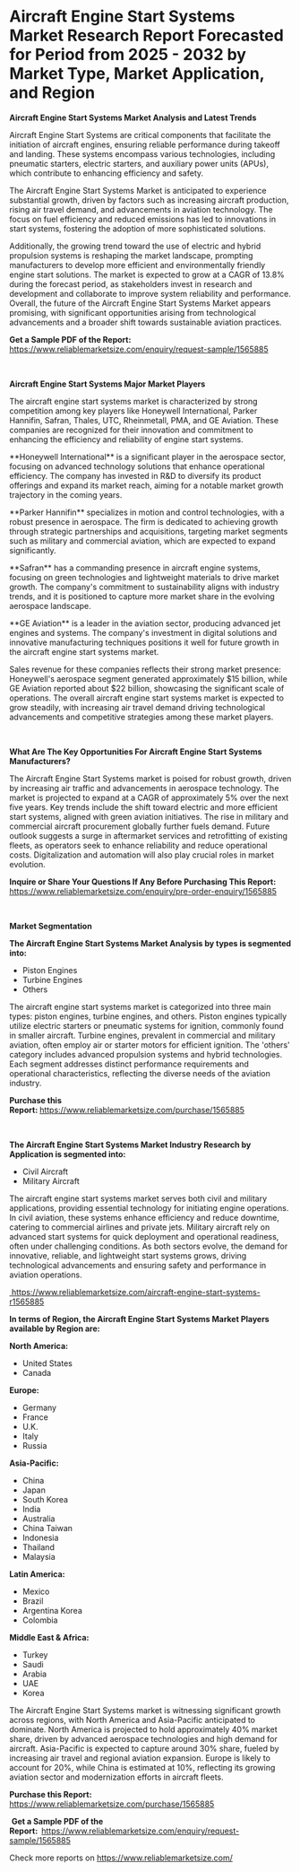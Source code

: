 <p><h1>Aircraft Engine Start Systems Market Research Report Forecasted for Period from 2025 -  2032 by Market Type, Market Application, and Region</h1></p><p><strong>Aircraft Engine Start Systems Market Analysis and Latest Trends</strong></p>
<p><p>Aircraft Engine Start Systems are critical components that facilitate the initiation of aircraft engines, ensuring reliable performance during takeoff and landing. These systems encompass various technologies, including pneumatic starters, electric starters, and auxiliary power units (APUs), which contribute to enhancing efficiency and safety.</p><p>The Aircraft Engine Start Systems Market is anticipated to experience substantial growth, driven by factors such as increasing aircraft production, rising air travel demand, and advancements in aviation technology. The focus on fuel efficiency and reduced emissions has led to innovations in start systems, fostering the adoption of more sophisticated solutions.</p><p>Additionally, the growing trend toward the use of electric and hybrid propulsion systems is reshaping the market landscape, prompting manufacturers to develop more efficient and environmentally friendly engine start solutions. The market is expected to grow at a CAGR of 13.8% during the forecast period, as stakeholders invest in research and development and collaborate to improve system reliability and performance. Overall, the future of the Aircraft Engine Start Systems Market appears promising, with significant opportunities arising from technological advancements and a broader shift towards sustainable aviation practices.</p></p>
<p><strong>Get a Sample PDF of the Report:&nbsp;</strong> <a href="https://www.reliablemarketsize.com/enquiry/request-sample/1565885?utm_campaign=2324&utm_medium=2&utm_source=Github&utm_content=ia&utm_term=25022025&utm_id=aircraft-engine-start-systems">https://www.reliablemarketsize.com/enquiry/request-sample/1565885</a></p>
<p>&nbsp;</p>
<p><strong>Aircraft Engine Start Systems Major Market Players</strong></p>
<p><p>The aircraft engine start systems market is characterized by strong competition among key players like Honeywell International, Parker Hannifin, Safran, Thales, UTC, Rheinmetall, PMA, and GE Aviation. These companies are recognized for their innovation and commitment to enhancing the efficiency and reliability of engine start systems.</p><p>**Honeywell International** is a significant player in the aerospace sector, focusing on advanced technology solutions that enhance operational efficiency. The company has invested in R&D to diversify its product offerings and expand its market reach, aiming for a notable market growth trajectory in the coming years.</p><p>**Parker Hannifin** specializes in motion and control technologies, with a robust presence in aerospace. The firm is dedicated to achieving growth through strategic partnerships and acquisitions, targeting market segments such as military and commercial aviation, which are expected to expand significantly.</p><p>**Safran** has a commanding presence in aircraft engine systems, focusing on green technologies and lightweight materials to drive market growth. The company's commitment to sustainability aligns with industry trends, and it is positioned to capture more market share in the evolving aerospace landscape.</p><p>**GE Aviation** is a leader in the aviation sector, producing advanced jet engines and systems. The company's investment in digital solutions and innovative manufacturing techniques positions it well for future growth in the aircraft engine start systems market.</p><p>Sales revenue for these companies reflects their strong market presence: Honeywell's aerospace segment generated approximately $15 billion, while GE Aviation reported about $22 billion, showcasing the significant scale of operations. The overall aircraft engine start systems market is expected to grow steadily, with increasing air travel demand driving technological advancements and competitive strategies among these market players.</p></p>
<p>&nbsp;</p>
<p><strong>What Are The Key Opportunities For Aircraft Engine Start Systems Manufacturers?</strong></p>
<p><p>The Aircraft Engine Start Systems market is poised for robust growth, driven by increasing air traffic and advancements in aerospace technology. The market is projected to expand at a CAGR of approximately 5% over the next five years. Key trends include the shift toward electric and more efficient start systems, aligned with green aviation initiatives. The rise in military and commercial aircraft procurement globally further fuels demand. Future outlook suggests a surge in aftermarket services and retrofitting of existing fleets, as operators seek to enhance reliability and reduce operational costs. Digitalization and automation will also play crucial roles in market evolution.</p></p>
<p><strong>Inquire or Share Your Questions If Any Before Purchasing This Report:</strong> <a href="https://www.reliablemarketsize.com/enquiry/pre-order-enquiry/1565885?utm_campaign=2324&utm_medium=2&utm_source=Github&utm_content=ia&utm_term=25022025&utm_id=aircraft-engine-start-systems">https://www.reliablemarketsize.com/enquiry/pre-order-enquiry/1565885</a></p>
<p>&nbsp;</p>
<p><strong>Market Segmentation</strong></p>
<p><strong>The Aircraft Engine Start Systems Market Analysis by types is segmented into:</strong></p>
<p><ul><li>Piston Engines</li><li>Turbine Engines</li><li>Others</li></ul></p>
<p><p>The aircraft engine start systems market is categorized into three main types: piston engines, turbine engines, and others. Piston engines typically utilize electric starters or pneumatic systems for ignition, commonly found in smaller aircraft. Turbine engines, prevalent in commercial and military aviation, often employ air or starter motors for efficient ignition. The 'others' category includes advanced propulsion systems and hybrid technologies. Each segment addresses distinct performance requirements and operational characteristics, reflecting the diverse needs of the aviation industry.</p></p>
<p><strong>Purchase this Report:&nbsp;</strong><a href="https://www.reliablemarketsize.com/purchase/1565885?utm_campaign=2324&utm_medium=2&utm_source=Github&utm_content=ia&utm_term=25022025&utm_id=aircraft-engine-start-systems">https://www.reliablemarketsize.com/purchase/1565885</a></p>
<p>&nbsp;</p>
<p><strong>The Aircraft Engine Start Systems Market Industry Research by Application is segmented into:</strong></p>
<p><ul><li>Civil Aircraft</li><li>Military Aircraft</li></ul></p>
<p><p>The aircraft engine start systems market serves both civil and military applications, providing essential technology for initiating engine operations. In civil aviation, these systems enhance efficiency and reduce downtime, catering to commercial airlines and private jets. Military aircraft rely on advanced start systems for quick deployment and operational readiness, often under challenging conditions. As both sectors evolve, the demand for innovative, reliable, and lightweight start systems grows, driving technological advancements and ensuring safety and performance in aviation operations.</p></p>
<p><a href="https://www.reliablemarketsize.com/aircraft-engine-start-systems-r1565885?utm_campaign=2324&utm_medium=2&utm_source=Github&utm_content=ia&utm_term=25022025&utm_id=aircraft-engine-start-systems">&nbsp;https://www.reliablemarketsize.com/aircraft-engine-start-systems-r1565885</a></p>
<p><strong>In terms of Region, the Aircraft Engine Start Systems Market Players available by Region are:</strong></p>
<p>
    <p> <strong> North America: </strong>
        <ul>
            <li>United States</li>
            <li>Canada</li>
        </ul>
        </p> 
    <p> <strong> Europe: </strong>
        <ul>
            <li>Germany</li>
            <li>France</li>
            <li>U.K.</li>
            <li>Italy</li>
            <li>Russia</li>
        </ul>
        </p> 
    <p> <strong> Asia-Pacific: </strong>
        <ul>
            <li>China</li>
            <li>Japan</li>
            <li>South Korea</li>
            <li>India</li>
            <li>Australia</li>
            <li>China Taiwan</li>
            <li>Indonesia</li>
            <li>Thailand</li>
            <li>Malaysia</li>
        </ul>
        </p> 
    <p> <strong> Latin America: </strong>
        <ul>
            <li>Mexico</li>
            <li>Brazil</li>
            <li>Argentina Korea</li>
            <li>Colombia</li>
        </ul>
        </p> 
    <p> <strong> Middle East & Africa: </strong>
        <ul>
            <li>Turkey</li>
            <li>Saudi</li>
            <li>Arabia</li>
            <li>UAE</li>
            <li>Korea</li>
        </ul>
    </p>
    </p>
<p><p>The Aircraft Engine Start Systems market is witnessing significant growth across regions, with North America and Asia-Pacific anticipated to dominate. North America is projected to hold approximately 40% market share, driven by advanced aerospace technologies and high demand for aircraft. Asia-Pacific is expected to capture around 30% share, fueled by increasing air travel and regional aviation expansion. Europe is likely to account for 20%, while China is estimated at 10%, reflecting its growing aviation sector and modernization efforts in aircraft fleets.</p></p>
<p><strong>Purchase this Report: </strong><a href="https://www.reliablemarketsize.com/purchase/1565885?utm_campaign=2324&utm_medium=2&utm_source=Github&utm_content=ia&utm_term=25022025&utm_id=aircraft-engine-start-systems">https://www.reliablemarketsize.com/purchase/1565885</a></p>
<p>&nbsp;<strong>Get a Sample PDF of the Report:&nbsp;&nbsp;</strong><a href="https://www.reliablemarketsize.com/enquiry/request-sample/1565885?utm_campaign=2324&utm_medium=2&utm_source=Github&utm_content=ia&utm_term=25022025&utm_id=aircraft-engine-start-systems">https://www.reliablemarketsize.com/enquiry/request-sample/1565885</a></p>
<p><strong></strong></p>
<p>Check more reports on <a href="https://www.reliablemarketsize.com/?utm_campaign=2324&utm_medium=2&utm_source=Github&utm_content=ia&utm_term=25022025&utm_id=aircraft-engine-start-systems">https://www.reliablemarketsize.com/</a></p>